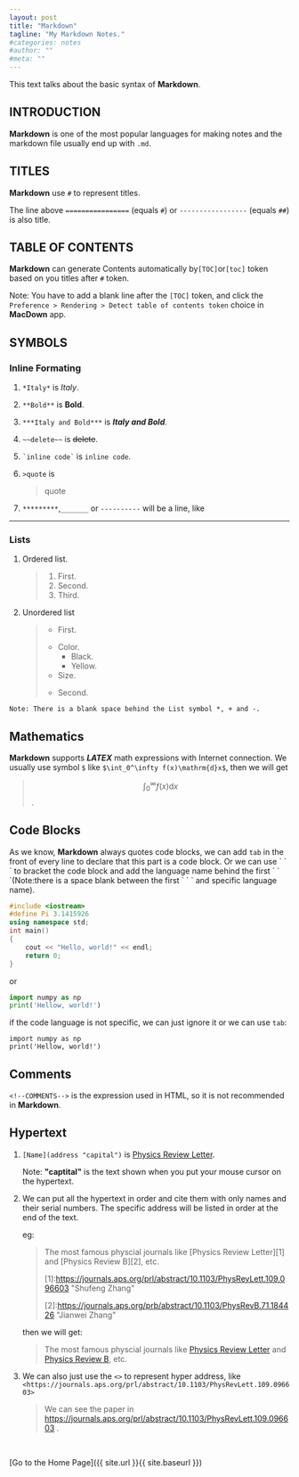 ```yaml
---
layout: post
title: "Markdown"
tagline: "My Markdown Notes."
#categories: notes
#author: ""
#meta: ""
---
```


This text talks about the basic syntax of **Markdown**.

## INTRODUCTION
**Markdown** is one of the most popular languages for making notes and the markdown file usually end up with ```.md```. 

## TITLES
**Markdown** use `#` to represent titles.

The line above `================` (equals `#`) or `-----------------` (equals `##`) is also title.

## TABLE OF CONTENTS
**Markdown** can generate Contents automatically by`[TOC]`or`[toc]` token based on you titles after `#` token.

Note: You have to add a blank line after the `[TOC]` token, and click the `Preference > Rendering > Detect table of contents token` choice in **MacDown** app.

## SYMBOLS

### Inline Formating
1. `*Italy*` is *Italy*.
2. `**Bold**` is **Bold**.
3. `***Italy and Bold***` is ***Italy and Bold***.
4. `~~delete~~` is ~~delete~~.  
5. ``` `inline code` ``` is `inline code`.
6. `>quote` is
 
	>quote
7. `*********`,`_______` or `----------` will be a line, like 
**********

### Lists
1. Ordered list.

	> 1. First.
	> 2. Second.
	> 3. Third.
	
2. Unordered list
	>*	First.
	>	+ Color.
	>		- Black.
	>		- Yellow.
	>	+ Size.
	>*	Second.

`Note: There is a blank space behind the List symbol *, + and -.`

## Mathematics
**Markdown** supports ***LATEX*** math expressions with Internet connection.
We usually use symbol `$` like `$\int_0^\infty f(x)\mathrm{d}x$`, then we will get
>$$\int_0^\infty f(x)\mathrm{d}x$$
.
<!--for html MathJax latex supports, we have to use $$\letax$$. -->



## Code Blocks
As we know, **Markdown** always quotes code blocks, we can add `tab` in the front of every line to declare that this part is a code block. Or we can use \` \` \` to bracket the code block and add the language name behind the first \` \` \`(Note:there is a space blank between the first \` \` \` and specific language name).


``` cpp
#include <iostream>
#define Pi 3.1415926
using namespace std;
int main()
{
	cout << "Hello, world!" << endl;
	return 0;
}
```
or

``` python
import numpy as np
print('Hellow, world!')
```
if the code language is not specific, we can just ignore it or we can use `tab`:

	import numpy as np
	print('Hellow, world!')

## Comments
`<!--COMMENTS-->` is the expression used in HTML, so it is not recommended in **Markdown**.
<!--my comments-->

## Hypertext
1. `[Name](address "capital")` is
[Physics Review Letter](https://journals.aps.org/prl/abstract/10.1103/PhysRevLett.109.096603 "Shufeng Zhang").

	Note: **"captital"** is the text shown when you put your mouse cursor on the hypertext.

2. We can put all the hypertext in order and cite them with only names and their serial numbers. The specific address will be listed in order at the end of the text.
	
	eg:
	
	>The most famous physcial journals like [Physics Review Letter]\[1] and [Physics Review B]\[2], etc.
	>
	>\[1]:https://journals.aps.org/prl/abstract/10.1103/PhysRevLett.109.096603 "Shufeng Zhang"
	>
	>\[2]:https://journals.aps.org/prb/abstract/10.1103/PhysRevB.71.184426 "Jianwei Zhang"
	
	then we will get:
	>The most famous physcial journals like [Physics Review Letter][1] and [Physics Review B][2], etc.

[1]:https://journals.aps.org/prl/abstract/10.1103/PhysRevLett.109.096603 "Shufeng Zhang"
[2]:https://journals.aps.org/prb/abstract/10.1103/PhysRevB.71.184426 "Jianwei Zhang"

3. We can also just use the `<>` to represent hyper address, like `<https://journals.aps.org/prl/abstract/10.1103/PhysRevLett.109.096603>`
	>We can see the paper in <https://journals.aps.org/prl/abstract/10.1103/PhysRevLett.109.096603> .

&ensp;

[Go to the Home Page]({{ site.url }}{{ site.baseurl }})